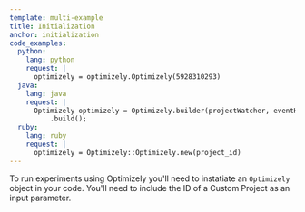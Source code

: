```yaml
---
template: multi-example
title: Initialization
anchor: initialization
code_examples:
  python:
    lang: python
    request: |
      optimizely = optimizely.Optimizely(5928310293)
  java:
    lang: java
    request: |
      Optimizely optimizely = Optimizely.builder(projectWatcher, eventHandler)
          .build();
  ruby:
    lang: ruby
    request: |
      optimizely = Optimizely::Optimizely.new(project_id)
---
```


To run experiments using Optimizely you'll need to instatiate an `Optimizely` object in your code. You'll need to include the ID of a Custom Project as an input parameter.
